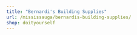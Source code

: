 ```yaml
---
title: "Bernardi's Building Supplies"
url: /mississauga/bernardis-building-supplies/
shop: doityourself
---
```

